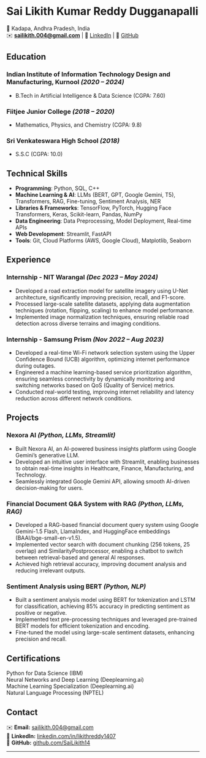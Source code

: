
# **Sai Likith Kumar Reddy Dugganapalli**  
📍 Kadapa, Andhra Pradesh, India  
✉️ **sailikith.004@gmail.com**  | 🔗 [LinkedIn](https://linkedin.com/in/likithreddy1407) | 🔗 [GitHub](https://github.com/SaiLikith14)  

## **Education**  
### **Indian Institute of Information Technology Design and Manufacturing, Kurnool** *(2020 – 2024)*  
- B.Tech in Artificial Intelligence & Data Science (CGPA: 7.60)  

### **Fiitjee Junior College** *(2018 – 2020)*  
- Mathematics, Physics, and Chemistry (CGPA: 9.8)  

### **Sri Venkateswara High School** *(2018)*  
- S.S.C (CGPA: 10.0)  

## **Technical Skills**

- **Programming**: Python, SQL, C++  
- **Machine Learning & AI**: LLMs (BERT, GPT, Google Gemini, T5), Transformers, RAG, Fine-tuning, Sentiment Analysis, NER  
- **Libraries & Frameworks**: TensorFlow, PyTorch, Hugging Face Transformers, Keras, Scikit-learn, Pandas, NumPy  
- **Data Engineering**: Data Preprocessing, Model Deployment, Real-time APIs  
- **Web Development**: Streamlit, FastAPI  
- **Tools**: Git, Cloud Platforms (AWS, Google Cloud), Matplotlib, Seaborn  

## **Experience**  

### **Internship - NIT Warangal** *(Dec 2023 – May 2024)*  
- Developed a road extraction model for satellite imagery using U-Net architecture, significantly improving precision, recall, and F1-score.  
- Processed large-scale satellite datasets, applying data augmentation techniques (rotation, flipping, scaling) to enhance model performance.  
- Implemented image normalization techniques, ensuring reliable road detection across diverse terrains and imaging conditions.  

### **Internship - Samsung Prism** *(Nov 2022 – Aug 2023)*  
- Developed a real-time Wi-Fi network selection system using the Upper Confidence Bound (UCB) algorithm, optimizing internet performance during outages.  
- Engineered a machine learning-based service prioritization algorithm, ensuring seamless connectivity by dynamically monitoring and switching networks based on QoS (Quality of Service) metrics.  
- Conducted real-world testing, improving internet reliability and latency reduction across different network conditions.  

## **Projects**  

### **Nexora AI** *(Python, LLMs, Streamlit)*  
- Built Nexora AI, an AI-powered business insights platform using Google Gemini’s generative LLM.  
- Developed an intuitive user interface with Streamlit, enabling businesses to obtain real-time insights in Healthcare, Finance, Manufacturing, and Technology.  
- Seamlessly integrated Google Gemini API, allowing smooth AI-driven decision-making for users.  

### **Financial Document Q&A System with RAG** *(Python, LLMs, RAG)*  
- Developed a RAG-based financial document query system using Google Gemini-1.5 Flash, LlamaIndex, and HuggingFace embeddings (BAAI/bge-small-en-v1.5).  
- Implemented vector search with document chunking (256 tokens, 25 overlap) and SimilarityPostprocessor, enabling a chatbot to switch between retrieval-based and general AI responses.  
- Achieved high retrieval accuracy, improving document analysis and reducing irrelevant outputs.  

### **Sentiment Analysis using BERT** *(Python, NLP)*  
- Built a sentiment analysis model using BERT for tokenization and LSTM for classification, achieving 85% accuracy in predicting sentiment as positive or negative.  
- Implemented text pre-processing techniques and leveraged pre-trained BERT models for efficient tokenization and encoding.  
- Fine-tuned the model using large-scale sentiment datasets, enhancing precision and recall.  

## **Certifications**  
Python for Data Science (IBM)  
Neural Networks and Deep Learning (Deeplearning.ai)  
Machine Learning Specialization (Deeplearning.ai)  
Natural Language Processing (NPTEL)  

## **Contact**  
✉️ **Email:** [sailikith.004@gmail.com](mailto:sailikith.004@gmail.com)  
🔗 **LinkedIn:** [linkedin.com/in/likithreddy1407](https://linkedin.com/in/likithreddy1407)  
🔗 **GitHub:** [github.com/SaiLikith14](https://github.com/SaiLikith14)  

---
